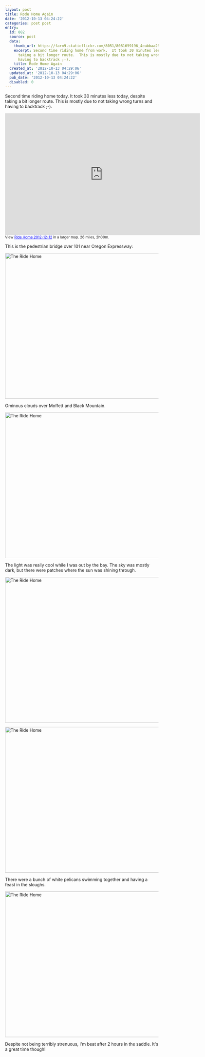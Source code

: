 ```yaml
---
layout: post
title: Rode Home Again
date: '2012-10-13 04:24:22'
categories: post post
entry:
  id: 882
  source: post
  data:
    thumb_url: https://farm9.staticflickr.com/8051/8081659196_4eabbaa292_q.jpg
    excerpt: Second time riding home from work.  It took 30 minutes less today, despite
      taking a bit longer route.  This is mostly due to not taking wrong turns and
      having to backtrack ;-).
    title: Rode Home Again
  created_at: '2012-10-13 04:29:06'
  updated_at: '2012-10-13 04:29:06'
  pub_date: '2012-10-13 04:24:22'
  disabled: 0
---
```

Second time riding home today.  It took 30 minutes less today, despite taking a bit longer route.  This is mostly due to not taking wrong turns and having to backtrack ;-).

<iframe width="640" height="400" frameborder="0" scrolling="no" marginheight="0" marginwidth="0" src="https://maps.google.com/maps/ms?msid=204175310944031498999.0004cbe919311217577c0&amp;msa=0&amp;ie=UTF8&amp;t=m&amp;ll=37.372886,-122.0224&amp;spn=0.218271,0.438766&amp;z=11&amp;output=embed"></iframe><br /><small>View <a href="https://maps.google.com/maps/ms?msid=204175310944031498999.0004cbe919311217577c0&amp;msa=0&amp;ie=UTF8&amp;t=m&amp;ll=37.372886,-122.0224&amp;spn=0.218271,0.438766&amp;z=11&amp;source=embed" style="color:#0000FF;text-align:left">Ride Home 2012-12-12</a> in a larger map.  26 miles, 2h00m.</small>

This is the pedestrian bridge over 101 near Oregon Expressway:

<a href="http://www.flickr.com/photos/thenobot/8081658918/" title="The Ride Home by thenobot, on Flickr"><img src="https://farm9.staticflickr.com/8474/8081658918_b8e9879a4c_z.jpg" width="640" height="478" alt="The Ride Home"></a>

Ominous clouds over Moffett and Black Mountain.

<a href="http://www.flickr.com/photos/thenobot/8081659086/" title="The Ride Home by thenobot, on Flickr"><img src="https://farm9.staticflickr.com/8324/8081659086_31e9442d1f_z.jpg" width="640" height="478" alt="The Ride Home"></a>

The light was really cool while I was out by the bay.  The sky was mostly dark, but there were patches where the sun was shining through.

<a href="http://www.flickr.com/photos/thenobot/8081659196/" title="The Ride Home by thenobot, on Flickr"><img src="https://farm9.staticflickr.com/8051/8081659196_4eabbaa292_z.jpg" width="640" height="478" alt="The Ride Home"></a>

<a href="http://www.flickr.com/photos/thenobot/8081659400/" title="The Ride Home by thenobot, on Flickr"><img src="https://farm9.staticflickr.com/8046/8081659400_43dee70372_z.jpg" width="640" height="478" alt="The Ride Home"></a>

There were a bunch of white pelicans swimming together and having a feast in the sloughs.

<a href="http://www.flickr.com/photos/thenobot/8081664025/" title="The Ride Home by thenobot, on Flickr"><img src="https://farm9.staticflickr.com/8466/8081664025_f26891b222_z.jpg" width="640" height="478" alt="The Ride Home"></a>

Despite not being terribly strenuous, I'm beat after 2 hours in the saddle.  It's a great time though!
